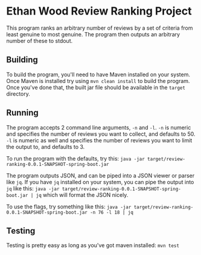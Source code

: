 # Ethan Wood Review Ranking Project

This program ranks an arbitrary number of reviews by a set of criteria from least genuine to most genuine. The program
then outputs an arbitrary number of these to stdout. 

## Building
To build the program, you'll need to have Maven installed on your system. Once Maven is installed try using `mvn clean install`
to build the program. Once you've done that, the built jar file should be available in the `target` directory.

## Running
The program accepts 2 command line arguments, `-n` and `-l`. `-n` is numeric and specifies the number of reviews you want
to collect, and defaults to 50. `-l` is numeric as well and specifies the number of reviews you want to limit the output
to, and defaults to 3. 

To run the program with the defaults, try this: `java -jar target/review-ranking-0.0.1-SNAPSHOT-spring-boot.jar`

The program outputs JSON, and can be piped into a JSON viewer or parser like `jq`. If you have `jq` installed on your system, 
you can pipe the output into `jq` like this: `java -jar target/review-ranking-0.0.1-SNAPSHOT-spring-boot.jar | jq`
which will format the JSON nicely. 

To use the flags, try something like this: `java -jar target/review-ranking-0.0.1-SNAPSHOT-spring-boot.jar -n 76 -l 18 | jq`

## Testing

Testing is pretty easy as long as you've got maven installed: `mvn test`
